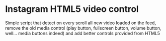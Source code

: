 # Instagram HTML5 video control
Simple script that detect on every scroll all new video loaded on the feed, remove the old media control (play button, fullscreen button, volume button, well... media buttons indeed) and add better controls provided from HTML5
